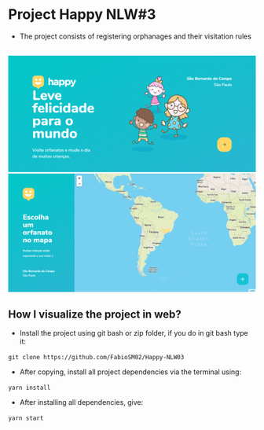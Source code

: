 # Project Happy NLW#3

- The project consists of registering orphanages and their visitation rules

<br/>

<img src="https://github.com/FabioSM02/Happy-NLW03/blob/main/web/src/assets/images/LandingPage.PNG" alt="Landing Page of Happy" center />

<img src="https://github.com/FabioSM02/Happy-NLW03/blob/main/web/src/assets/images/OrphanagesMap.png" alt="Orphanages Map" center />

<br/>

## How I visualize the project in web?

- Install the project using git bash or zip folder, if you do in git bash type it:

`git clone https://github.com/FabioSM02/Happy-NLW03`

- After copying, install all project dependencies via the terminal using:

`yarn install`

- After installing all dependencies, give:

`yarn start`
